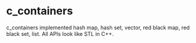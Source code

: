 # c_containers
c_containers implemented hash map, hash set, vector, red black map, red black set, list. All APIs look like STL in C++.
